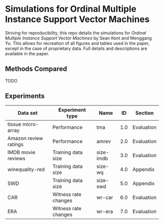 # Simulations for Ordinal Multiple Instance Support Vector Machines

Striving for reproducibility, this repo details the simulations for *Ordinal Multiple Instance Support Vector Machines* by Sean Kent and Menggang Yu.  This allows for recreation of all figures and tables used in the paper, except in the case of proprietary data. Full details and descriptions are available in the paper. 

## Methods Compared

TODO 

## Experiments 

| Data set              | Experiment type      | Name      | ID  | Section    |
|-----------------------|----------------------|-----------|-----|------------|
| tissue micro-array    | Performance          | tma       | 1.0 | Evaluation |
| Amazon review ratings | Performance          | amrev     | 2.0 | Evaluation |
| IMDB movie reviews    | Training data size   | size-imdb | 3.0 | Evaluation |
| winequality-red       | Training data size   | size-wq   | 4.0 | Appendix   |
| SWD                   | Training data size   | size-swd  | 5.0 | Appendix   |
| CAR                   | Witness rate changes | wr-car    | 6.0 | Evaluation |
| ERA                   | Witness rate changes | wr-era    | 7.0 | Evaluation |